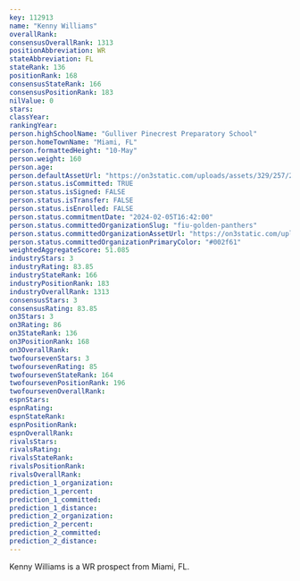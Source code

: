 ```yaml
---
key: 112913
name: "Kenny Williams"
overallRank: 
consensusOverallRank: 1313
positionAbbreviation: WR
stateAbbreviation: FL
stateRank: 136
positionRank: 168
consensusStateRank: 166
consensusPositionRank: 183
nilValue: 0
stars: 
classYear: 
rankingYear: 
person.highSchoolName: "Gulliver Pinecrest Preparatory School"
person.homeTownName: "Miami, FL"
person.formattedHeight: "10-May"
person.weight: 160
person.age: 
person.defaultAssetUrl: "https://on3static.com/uploads/assets/329/257/257329.png"
person.status.isCommitted: TRUE
person.status.isSigned: FALSE
person.status.isTransfer: FALSE
person.status.isEnrolled: FALSE
person.status.commitmentDate: "2024-02-05T16:42:00"
person.status.committedOrganizationSlug: "fiu-golden-panthers"
person.status.committedOrganizationAssetUrl: "https://on3static.com/uploads/assets/932/149/149932.svg"
person.status.committedOrganizationPrimaryColor: "#002f61"
weightedAggregateScore: 51.085
industryStars: 3
industryRating: 83.85
industryStateRank: 166
industryPositionRank: 183
industryOverallRank: 1313
consensusStars: 3
consensusRating: 83.85
on3Stars: 3
on3Rating: 86
on3StateRank: 136
on3PositionRank: 168
on3OverallRank: 
twofoursevenStars: 3
twofoursevenRating: 85
twofoursevenStateRank: 164
twofoursevenPositionRank: 196
twofoursevenOverallRank: 
espnStars: 
espnRating: 
espnStateRank: 
espnPositionRank: 
espnOverallRank: 
rivalsStars: 
rivalsRating: 
rivalsStateRank: 
rivalsPositionRank: 
rivalsOverallRank: 
prediction_1_organization: 
prediction_1_percent: 
prediction_1_committed: 
prediction_1_distance: 
prediction_2_organization: 
prediction_2_percent: 
prediction_2_committed: 
prediction_2_distance: 
---
```

Kenny Williams is a WR prospect from Miami, FL.